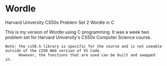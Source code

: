 # Wordle
Harvard University CS50x Problem Set 2 Wordle in C 

This is my version of Wordle using C programming.
It was a week two problem set for Harvard University's CS50x Computer Science course.
    
    Note: the cs50.h library is specific for the course and is not useable outside of the CS50 Web version of VS Code. 
          However, the functions that are used can be built and swapped in.
